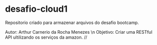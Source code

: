 # desafio-cloud1

Repositorio criado para armazenar arquivos do desafio bootcamp.


Autor: Arthur Carnerio da Rocha Menezes
\n Objetivo: Criar uma RESTful API ultilizando os serviços da amazon.
//
